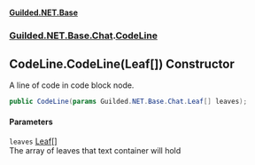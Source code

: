 
#### [Guilded.NET.Base](Guilded_NET_Base 'Guilded_NET_Base')
### [Guilded.NET.Base.Chat](Guilded_NET_Base#Guilded_NET_Base_Chat 'Guilded.NET.Base.Chat').[CodeLine](CodeLine 'Guilded.NET.Base.Chat.CodeLine')
## CodeLine.CodeLine(Leaf[]) Constructor
A line of code in code block node.  
```csharp
public CodeLine(params Guilded.NET.Base.Chat.Leaf[] leaves);
```

#### Parameters
<a name='Guilded_NET_Base_Chat_CodeLine_CodeLine(Guilded_NET_Base_Chat_Leaf__)_leaves'></a>
`leaves` [Leaf](Leaf 'Guilded.NET.Base.Chat.Leaf')[[]](https://docs.microsoft.com/en-us/dotnet/api/System.Array 'System.Array')  
The array of leaves that text container will hold
  

